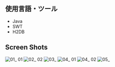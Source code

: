 ## 使用言語・ツール
  * Java
  * SWT
  * H2DB

## Screen Shots
![01_ 01](https://user-images.githubusercontent.com/45314029/48976943-cba2a600-f0d3-11e8-9280-1dd4f61c2f71.png)
![02_ 02](https://user-images.githubusercontent.com/45314029/48976948-cf362d00-f0d3-11e8-960a-884b9a550a63.png)
![03_](https://user-images.githubusercontent.com/45314029/48976949-d0fff080-f0d3-11e8-8645-b0adb62bbdd2.png)
![04_ 01](https://user-images.githubusercontent.com/45314029/48976950-d2311d80-f0d3-11e8-8bb2-ad7d30d52f38.png)
![04_ 02](https://user-images.githubusercontent.com/45314029/48976951-d3624a80-f0d3-11e8-89ac-85e45ca05d3f.png)
![05_](https://user-images.githubusercontent.com/45314029/48976952-d4937780-f0d3-11e8-8527-f48553ac4ee1.png)
